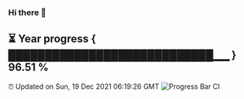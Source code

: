 ### Hi there 👋
⏳ Year progress { ████████████████████████████▁▁ } 96.51 %
---
⏰ Updated on Sun, 19 Dec 2021 06:19:26 GMT
![Progress Bar CI](https://github.com/liununu/liununu/workflows/Progress%20Bar%20CI/badge.svg)
